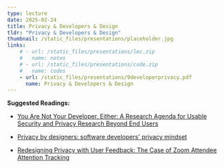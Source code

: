 ```yaml
---
type: lecture
date: 2025-02-24
title: Privacy & Developers & Design
tldr: "Privacy & Developers & Design"
thumbnail: /static_files/presentations/placeholder.jpg
links: 
    # - url: /static_files/presentations/lec.zip
    #   name: notes
    # - url: /static_files/presentations/code.zip
    #   name: codes
    - url: /static_files/presentations/9developerprivacy.pdf
      name: Privacy & Developers & Design
---
```

**Suggested Readings:**

- [You Are Not Your Developer, Either: A Research Agenda for Usable Security and Privacy Research Beyond End Users](https://teamusec.de/pdf/conf-secdev-AcarFM16.pdf)

- [Privacy by designers: software developers' privacy mindset](https://link.springer.com/article/10.1007/s10664-017-9517-1)

- [Redesigning Privacy with User Feedback: The Case of Zoom Attendee Attention Tracking](https://www.haojianj.in/resource/pdf/zoomattention.pdf)

